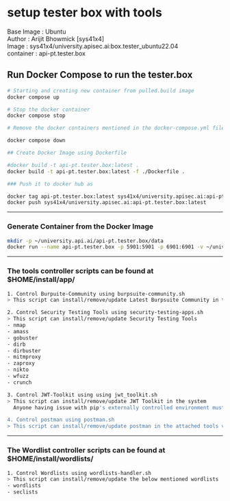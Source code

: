 # setup tester box with tools
Base Image : Ubuntu<br>
Author : Arijit Bhowmick [sys41x4]<br>
Image : sys41x4/university.apisec.ai:box.tester_ubuntu22.04<br>
container : api-pt.tester.box<br>

## Run Docker Compose to run the tester.box

```bash
# Starting and creating new container from pulled.build image
docker compose up

# Stop the docker container
docker compose stop

# Remove the docker containers mentioned in the docker-compose.yml file and all its data

docker compose down

## Create Docker Image using Dockerfile

#docker build -t api-pt.tester.box:latest .
docker build -t api-pt.tester.box:latest -f ./Dockerfile .

### Push it to docker hub as 

docker tag api-pt.tester.box:latest sys41x4/university.apisec.ai:api-pt.tester.box:latest
docker push sys41x4/university.apisec.ai:api-pt.tester.box:latest
```

---

### Generate Container from the Docker Image

```bash
mkdir -p ~/university.api.ai/api-pt.tester.box/data
docker run --name api-pt.tester.box -p 5901:5901 -p 6901:6901 -v ~/university.api.ai/api.tester.box/data:/app/data:rw api-pt.tester.box
```
---

### The tools controller scripts can be found at $HOME/install/app/

```bash
1. Control Burpuite-Community using burpsuite-community.sh
> This script can install/remove/update Latest Burpsuite Community in the attached tools volume

2. Control Security Testing Tools using security-testing-apps.sh
> This script can install/remove/update Security Testing Tools
- nmap
- amass
- gobuster
- dirb
- dirbuster
- mitmproxy
- zaproxy
- nikto
- wfuzz
- crunch

3. Control JWT-Toolkit using using jwt_toolkit.sh
> This script can install/remove/update JWT Toolkit in the system
  Anyone having issue with pip's externally controlled environment must use jwt_toolkit-externally-managed-env.sh script

4. Control postman using postman.sh
> This script can install/remove/update postman in the attached tools volume
```

---

### The Wordlist controller scripts can be found at $HOME/install/wordlists/

```bash
1. Control Wordlists using wordlists-handler.sh
> This script can install/remove/update the below mentioned wordlists
- wordlists
- seclists
```
